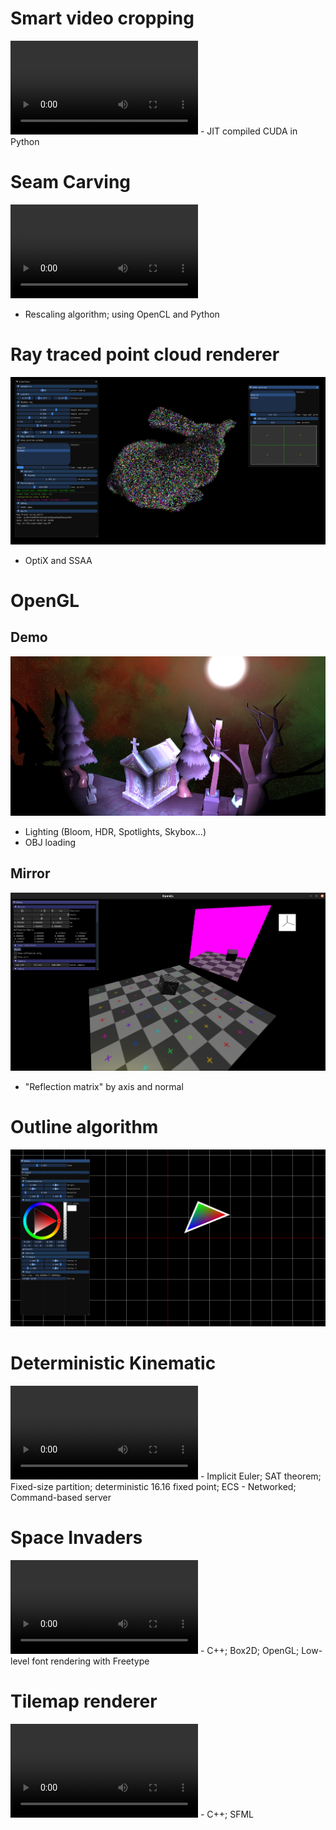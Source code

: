 # Smart video cropping

<video controls>
    <source src="assets/auto_cropping.mp4" type="video/mp4">
    Sorry, your browser doesn't support embedded videos.
</video>
- JIT compiled CUDA in Python

# Seam Carving

<video controls class="seam-carving">
    <source src="assets/seam_carving.mp4" type="video/mp4">
    Sorry, your browser doesn't support embedded videos.
</video>

- Rescaling algorithm; using OpenCL and Python

# Ray traced point cloud renderer

![](assets/optix_points_cloud.png)

- OptiX and SSAA

# OpenGL

## Demo

![](assets/gl_demo.png)

- Lighting (Bloom, HDR, Spotlights, Skybox...)
- OBJ loading

## Mirror

![](assets/gl_mirror.png)

- "Reflection matrix" by axis and normal

# Outline algorithm

![](assets/outline_2D.png)

# Deterministic Kinematic

<video controls>
    <source src="assets/rts_kinematic.mp4" type="video/mp4">
    Sorry, your browser doesn't support embedded videos.
</video>
- Implicit Euler; SAT theorem; Fixed-size partition; deterministic 16.16 fixed point; ECS
- Networked; Command-based server

# Space Invaders

<video controls>
    <source src="assets/space_invaders.mp4" type="video/mp4">
    Sorry, your browser doesn't support embedded videos.
</video>
- C++; Box2D; OpenGL; Low-level font rendering with Freetype

# Tilemap renderer

<video controls>
    <source src="assets/tilemap_renderer.mp4" type="video/mp4">
    Sorry, your browser doesn't support embedded videos.
</video>
- C++; SFML
